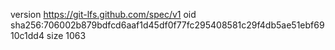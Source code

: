 version https://git-lfs.github.com/spec/v1
oid sha256:706002b879bdfcd6aaf1d45df0f77fc295408581c29f4db5ae51ebf6910c1dd4
size 1063
